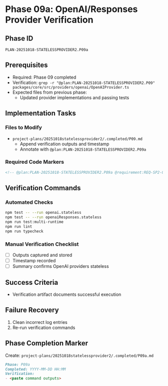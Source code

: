# Phase 09a: OpenAI/Responses Provider Verification

## Phase ID

`PLAN-20251018-STATELESSPROVIDER2.P09a`

## Prerequisites

- Required: Phase 09 completed
- Verification: `grep -r "@plan:PLAN-20251018-STATELESSPROVIDER2.P09" packages/core/src/providers/openai/OpenAIProvider.ts`
- Expected files from previous phase:
  - Updated provider implementations and passing tests

## Implementation Tasks

### Files to Modify

- `project-plans/20251018statelessprovider2/.completed/P09.md`
  - Append verification outputs and timestamp
  - Annotate with `@plan:PLAN-20251018-STATELESSPROVIDER2.P09a`

### Required Code Markers

```markdown
<!-- @plan:PLAN-20251018-STATELESSPROVIDER2.P09a @requirement:REQ-SP2-001 -->
```

## Verification Commands

### Automated Checks

```bash
npm test -- --run openai.stateless
npm test -- --run openaiResponses.stateless
npm run test:multi-runtime
npm run lint
npm run typecheck
```

### Manual Verification Checklist

- [ ] Outputs captured and stored
- [ ] Timestamp recorded
- [ ] Summary confirms OpenAI providers stateless

## Success Criteria

- Verification artifact documents successful execution

## Failure Recovery

1. Clean incorrect log entries
2. Re-run verification commands

## Phase Completion Marker

Create: `project-plans/20251018statelessprovider2/.completed/P09a.md`

```markdown
Phase: P09a
Completed: YYYY-MM-DD HH:MM
Verification:
- <paste command outputs>
```
